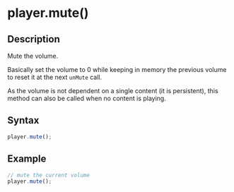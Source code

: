 # player.mute()

## Description

Mute the volume.

Basically set the volume to 0 while keeping in memory the previous volume to
reset it at the next `unMute` call.

As the volume is not dependent on a single content (it is persistent), this
method can also be called when no content is playing.

## Syntax

```js
player.mute();
```

## Example

```js
// mute the current volume
player.mute();
```
